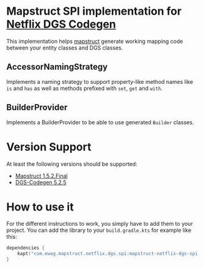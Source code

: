 # Mapstruct SPI implementation for [Netflix DGS Codegen](https://github.com/Netflix/dgs-codegen)

This implementation helps [mapstruct](http://mapstruct.org/) generate working mapping code between your entity classes
and DGS classes.

## AccessorNamingStrategy

Implements a naming strategy to support property-like method names like `is` and `has` 
as well as methods prefixed with `set`, `get` and `with`.

## BuilderProvider

Implements a BuilderProvider to be able to use generated `Builder` classes.

# Version Support

At least the following versions should be supported:

- [Mapstruct 1.5.2.Final](https://github.com/mapstruct/mapstruct/releases/tag/1.5.2.Final)
- [DGS-Codegen 5.2.5](https://github.com/Netflix/dgs-codegen/releases/tag/v5.2.5)

# How to use it

For the different instructions to work, you simply have to add them to your project.
You can add the library to your `build.gradle.kts` for example like this:

```kotlin
dependencies {
    kapt("com.ewag.mapstruct.netflix.dgs.spi:mapstruct-netflix-dgs-spi:1.0.0")
}
```

